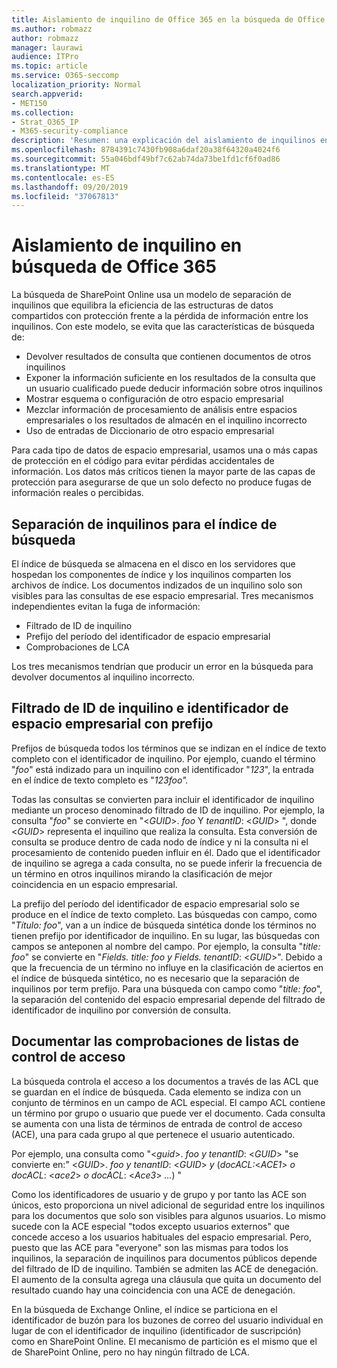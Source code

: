 ```yaml
---
title: Aislamiento de inquilino de Office 365 en la búsqueda de Office 365
ms.author: robmazz
author: robmazz
manager: laurawi
audience: ITPro
ms.topic: article
ms.service: O365-seccomp
localization_priority: Normal
search.appverid:
- MET150
ms.collection:
- Strat_O365_IP
- M365-security-compliance
description: 'Resumen: una explicación del aislamiento de inquilinos en Office 365 Search.'
ms.openlocfilehash: 8784391c7430fb908a6daf20a38f64320a4024f6
ms.sourcegitcommit: 55a046bdf49bf7c62ab74da73be1fd1cf6f0ad86
ms.translationtype: MT
ms.contentlocale: es-ES
ms.lasthandoff: 09/20/2019
ms.locfileid: "37067813"
---
```

# <a name="tenant-isolation-in-office-365-search"></a>Aislamiento de inquilino en búsqueda de Office 365
La búsqueda de SharePoint Online usa un modelo de separación de inquilinos que equilibra la eficiencia de las estructuras de datos compartidos con protección frente a la pérdida de información entre los inquilinos. Con este modelo, se evita que las características de búsqueda de:
- Devolver resultados de consulta que contienen documentos de otros inquilinos
- Exponer la información suficiente en los resultados de la consulta que un usuario cualificado puede deducir información sobre otros inquilinos
- Mostrar esquema o configuración de otro espacio empresarial
- Mezclar información de procesamiento de análisis entre espacios empresariales o los resultados de almacén en el inquilino incorrecto
- Uso de entradas de Diccionario de otro espacio empresarial

Para cada tipo de datos de espacio empresarial, usamos una o más capas de protección en el código para evitar pérdidas accidentales de información. Los datos más críticos tienen la mayor parte de las capas de protección para asegurarse de que un solo defecto no produce fugas de información reales o percibidas.

## <a name="tenant-separation-for-the-search-index"></a>Separación de inquilinos para el índice de búsqueda
El índice de búsqueda se almacena en el disco en los servidores que hospedan los componentes de índice y los inquilinos comparten los archivos de índice. Los documentos indizados de un inquilino solo son visibles para las consultas de ese espacio empresarial. Tres mecanismos independientes evitan la fuga de información:
- Filtrado de ID de inquilino
- Prefijo del período del identificador de espacio empresarial
- Comprobaciones de LCA

Los tres mecanismos tendrían que producir un error en la búsqueda para devolver documentos al inquilino incorrecto.

## <a name="tenant-id-filtering-and-tenant-id-term-prefixing"></a>Filtrado de ID de inquilino e identificador de espacio empresarial con prefijo
Prefijos de búsqueda todos los términos que se indizan en el índice de texto completo con el identificador de inquilino. Por ejemplo, cuando el término "*foo*" está indizado para un inquilino con el identificador "*123*", la entrada en el índice de texto completo es "*123foo".*

Todas las consultas se convierten para incluir el identificador de inquilino mediante un proceso denominado filtrado de ID de inquilino. Por ejemplo, la consulta "*foo*" se convierte en "<*GUID*>. *foo* Y *tenantID*: <*GUID*> ", donde <*GUID*> representa el inquilino que realiza la consulta. Esta conversión de consulta se produce dentro de cada nodo de índice y ni la consulta ni el procesamiento de contenido pueden influir en él. Dado que el identificador de inquilino se agrega a cada consulta, no se puede inferir la frecuencia de un término en otros inquilinos mirando la clasificación de mejor coincidencia en un espacio empresarial.

La prefijo del período del identificador de espacio empresarial solo se produce en el índice de texto completo. Las búsquedas con campo, como "*Título: foo*", van a un índice de búsqueda sintética donde los términos no tienen prefijo por identificador de inquilino. En su lugar, las búsquedas con campos se anteponen al nombre del campo. Por ejemplo, la consulta "*title: foo*" se convierte en "*Fields. title: foo y Fields. tenantID*: <*GUID*>". Debido a que la frecuencia de un término no influye en la clasificación de aciertos en el índice de búsqueda sintético, no es necesario que la separación de inquilinos por term prefijo. Para una búsqueda con campo como "*title: foo*", la separación del contenido del espacio empresarial depende del filtrado de identificador de inquilino por conversión de consulta.

## <a name="document-access-control-list-checks"></a>Documentar las comprobaciones de listas de control de acceso
La búsqueda controla el acceso a los documentos a través de las ACL que se guardan en el índice de búsqueda. Cada elemento se indiza con un conjunto de términos en un campo de ACL especial. El campo ACL contiene un término por grupo o usuario que puede ver el documento. Cada consulta se aumenta con una lista de términos de entrada de control de acceso (ACE), una para cada grupo al que pertenece el usuario autenticado.

Por ejemplo, una consulta como "<*guid*>. *foo y tenantID*: <*GUID*> "se convierte en:" <*GUID*>. *foo y tenantID*: <*GUID*> *y* (*docACL:*<*ACE1*> *o docACL*: <*ace2*> *o docACL*: <*Ace3*> *...*) "

Como los identificadores de usuario y de grupo y por tanto las ACE son únicos, esto proporciona un nivel adicional de seguridad entre los inquilinos para los documentos que solo son visibles para algunos usuarios. Lo mismo sucede con la ACE especial "todos excepto usuarios externos" que concede acceso a los usuarios habituales del espacio empresarial. Pero, puesto que las ACE para "everyone" son las mismas para todos los inquilinos, la separación de inquilinos para documentos públicos depende del filtrado de ID de inquilino. También se admiten las ACE de denegación. El aumento de la consulta agrega una cláusula que quita un documento del resultado cuando hay una coincidencia con una ACE de denegación.

En la búsqueda de Exchange Online, el índice se particiona en el identificador de buzón para los buzones de correo del usuario individual en lugar de con el identificador de inquilino (identificador de suscripción) como en SharePoint Online. El mecanismo de partición es el mismo que el de SharePoint Online, pero no hay ningún filtrado de LCA.
